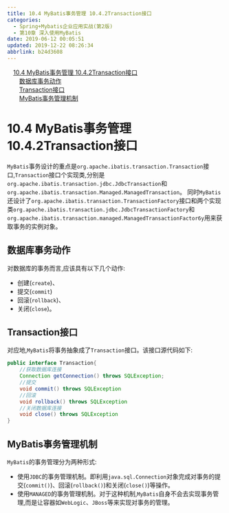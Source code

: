 ```yaml
---
title: 10.4 MyBatis事务管理 10.4.2Transaction接口
categories: 
  - Spring+Mybatis企业应用实战(第2版)
  - 第10章 深入使用MyBatis
date: 2019-06-12 00:05:51
updated: 2019-12-22 08:26:34
abbrlink: b24d3608
---
```

<div id='my_toc'><a href="/JavaReadingNotes/b24d3608/#10-4-MyBatis事务管理-10-4-2Transaction接口" class="header_1">10.4 MyBatis事务管理 10.4.2Transaction接口</a><br><a href="/JavaReadingNotes/b24d3608/#数据库事务动作" class="header_2">数据库事务动作</a><br><a href="/JavaReadingNotes/b24d3608/#Transaction接口" class="header_2">Transaction接口</a><br><a href="/JavaReadingNotes/b24d3608/#MyBatis事务管理机制" class="header_2">MyBatis事务管理机制</a><br></div>
<style>.header_1{margin-left: 1em;}.header_2{margin-left: 2em;}.header_3{margin-left: 3em;}.header_4{margin-left: 4em;}.header_5{margin-left: 5em;}.header_6{margin-left: 6em;}</style>
<!--more-->
<script>if (navigator.platform.search('arm')==-1){document.getElementById('my_toc').style.display = 'none';}var e,p = document.getElementsByTagName('p');while (p.length>0) {e = p[0];e.parentElement.removeChild(e);}</script>

<!--end-->
# 10.4 MyBatis事务管理 10.4.2Transaction接口 #
`MyBatis`事务设计的重点是`org.apache.ibatis.transaction.Transaction`接口,`Transaction`接口个实现类,分别是`org.apache.ibatis.transaction.jdbc.JdbcTransaction`和`org.apache.ibatis.transaction.Managed.ManagedTransaction`。
同时`MyBatis`还设计了`org.apache.ibatis.transaction.TransactionFactory`接口和两个实现类`org.apache.ibatis.transaction.jdbc.JdbcTransactionFactory`和`org.apache.ibatis.transaction.managed.ManagedTransactionFactor6y`用来获取事务的实例对象。
## 数据库事务动作 ##
对数据库的事务而言,应该具有以下几个动作:
- 创建(`create`)、
- 提交(`commit`)
- 回滚(`rollback`)、
- 关闭(`close`)。

## Transaction接口 ##
对应地,`MyBatis`将事务抽象成了`Transaction`接口。该接口源代码如下:
```java
public interface Transaction{
    //获取数据库连接
    Connection getConnection() throws SQLException;
    //提交
    void commit() throws SQLException
    //回滚
    void rollback() throws SQLException
    //关闭数据库连接
    void close() throws SQLException
}
```
## MyBatis事务管理机制 ##
`MyBatis`的事务管理分为两种形式:
- 使用`JDBC`的事务管理机制。即利用`java.sql.Connection`对象完成对事务的提交(`commit()`)、回滚(`rollback()`)和关闭(`close()`)等操作。
- 使用`MANAGED`的事务管理机制。对于这种机制,`MyBatis`自身不会去实现事务管理,而是让容器如`WebLogic`、`JBoss`等来实现对事务的管理。

